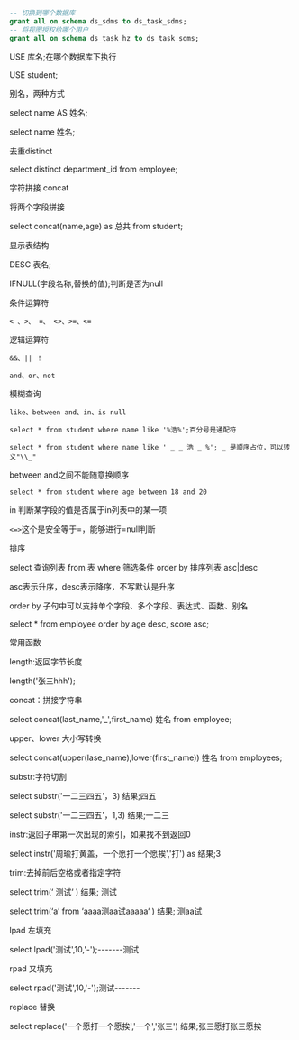 ```sql
-- 切换到哪个数据库
grant all on schema ds_sdms to ds_task_sdms;
-- 将视图授权给哪个用户
grant all on schema ds_task_hz to ds_task_sdms;
```

USE 库名;在哪个数据库下执行

USE student;

别名，两种方式

select name AS 姓名;

select name 姓名;

去重distinct

select distinct department_id from employee;

字符拼接 concat

将两个字段拼接

select concat(name,age) as 总共 from student;

显示表结构

DESC 表名;

IFNULL(字段名称,替换的值);判断是否为null

条件运算符

```< 、>、 =、 <>、>=、<=```

逻辑运算符

```&&、|| ！```

```and、or、not```

模糊查询

```like、between and、in、is null```

```select * from student where name like '%浩%';百分号是通配符```

```select * from student where name like ' _ _ 浩 _ %'; _ 是顺序占位，可以转义"\\_"```

between and之间不能随意换顺序

```select * from student where age between 18 and 20```



in 判断某字段的值是否属于in列表中的某一项



```<=>```这个是安全等于=，能够进行=null判断



排序

select 查询列表 from 表 where 筛选条件 order by 排序列表 asc|desc

asc表示升序，desc表示降序，不写默认是升序

order by 子句中可以支持单个字段、多个字段、表达式、函数、别名

select * from employee order by age desc, score asc;

常用函数

length:返回字节长度

length('张三hhh');

concat：拼接字符串

select concat(last_name,'_',first_name) 姓名 from employee;

upper、lower 大小写转换

select concat(upper(lase_name),lower(first_name)) 姓名 from employees;

substr:字符切割

select substr('一二三四五'，3) 结果;四五

select substr('一二三四五'，1,3) 结果;一二三

instr:返回子串第一次出现的索引，如果找不到返回0

select instr('周瑜打黄盖，一个愿打一个愿挨','打') as 结果;3

trim:去掉前后空格或者指定字符

select trim(‘     测试‘      ) 结果; 测试

select trim(‘a’ from ‘aaaa测aa试aaaaa‘      ) 结果; 测aa试

lpad 左填充

select lpad('测试',10,'-');-------测试

rpad 又填充

select rpad('测试',10,'-');测试-------

replace 替换

select replace('一个愿打一个愿挨','一个','张三') 结果;张三愿打张三愿挨





